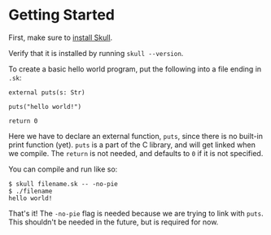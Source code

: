 # Getting Started

First, make sure to [install Skull](/README.md#setup).

Verify that it is installed by running `skull --version`.

To create a basic hello world program, put the following into a file ending in `.sk`:

```
external puts(s: Str)

puts("hello world!")

return 0
```

Here we have to declare an external function, `puts`, since there is no built-in
print function (yet). `puts` is a part of the C library, and will get linked when
we compile. The `return` is not needed, and defaults to `0` if it is not specified.

You can compile and run like so:

```
$ skull filename.sk -- -no-pie
$ ./filename
hello world!
```

That's it! The `-no-pie` flag is needed because we are trying to link with `puts`.
This shouldn't be needed in the future, but is required for now.
